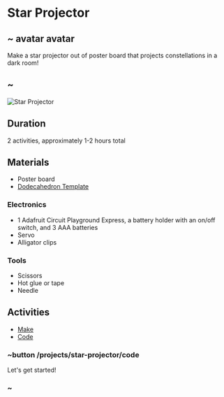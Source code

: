 # Star Projector

## ~ avatar avatar 
Make a star projector out of poster board that projects constellations in a dark room!
## ~ 

![Star Projector](/static/cp/projects/star-projector/star-projector.jpg)

## Duration

2 activities, approximately 1-2 hours total

## Materials
* Poster board 
* [Dodecahedron Template](/static//cp/projects/star-projector/star-projector-template.jpg)

### Electronics
* 1 Adafruit Circuit Playground Express, a battery holder with an on/off switch, and 3 AAA batteries
* Servo
* Alligator clips

### Tools
* Scissors
* Hot glue or tape
* Needle

## Activities
* [Make](/projects/star-projector/make)
* [Code](/projects/star-projector/code)

### ~button /projects/star-projector/code

Let's get started!

### ~